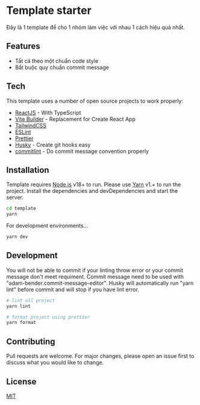 # Template starter

Đây là 1 template để cho 1 nhóm làm việc với nhau 1 cách hiệu quả nhất.

## Features

- Tất cả theo một chuẩn code style
- Bắt buộc quy chuẩn commit message

## Tech

This template uses a number of open source projects to work properly:

- [ReactJS] - With TypeScript
- [Vite Builder] - Replacement for Create React App
- [TailwindCSS]
- [ESLint]
- [Prettier]
- [Husky] - Create git hooks easy
- [commitlint] - Do commit message convention properly

## Installation

Template requires [Node.js](https://nodejs.org/) v18+ to run.
Please use [Yarn](https://yarnpkg.com/getting-started/install) v1.+ to run the project.
Install the dependencies and devDependencies and start the server.

```sh
cd template
yarn
```

For development environments...

```sh
yarn dev
```

## Development

You will not be able to commit if your linting throw error or your commit message don't meet requiment.
Commit message need to be used with "adam-bender.commit-message-editor".
Husky will automatically run "yarn lint" before commit and will stop if you have lint error.

```bash
# lint all project
yarn lint

# format project using prettier
yarn format
```

## Contributing

Pull requests are welcome. For major changes, please open an issue first
to discuss what you would like to change.

## License

[MIT](https://choosealicense.com/licenses/mit/)

[husky]: https://github.com/typicode/husky
[reactjs]: https://beta.reactjs.org/
[eslint]: https://eslint.org/
[commitlint]: https://commitlint.js.org
[prettier]: https://prettier.io/
[tailwindcss]: https://tailwindcss.com/
[node.js]: http://nodejs.org
[vite builder]: https://vitejs.dev/guide/
